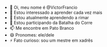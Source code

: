 - 👋 Oi, meu nome é @VictorFrancio
- 👀 Estou interessado a aprender cada vez mais
- 🌱 Estou atualmente aprendendo a rimar
- 💞️ Estou participando da Batalha do Corre
- 📫 Me encontre em Pato Branco
- 😄 Pronomes: ele/dele
- ⚡ Fato curioso: sou um mestre em xadrês

<!---
VictorFrancio/VictorFrancio is a ✨ special ✨ repository because its `README.md` (this file) appears on your GitHub profile.
You can click the Preview link to take a look at your changes.
--->
